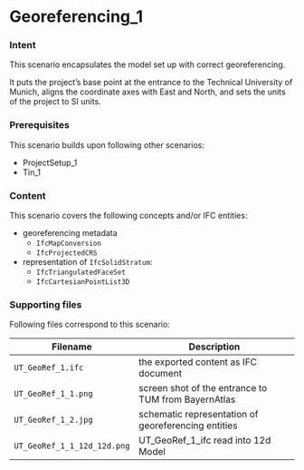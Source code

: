 
# Georeferencing_1

### Intent

This scenario encapsulates the model set up with correct georeferencing. 

It puts the project’s base point at the entrance to the Technical University of Munich,
 aligns the coordinate axes with East and North,
 and sets the units of the project to SI units. 

### Prerequisites

This scenario builds upon following other scenarios:
- ProjectSetup_1
- Tin_1

### Content

This scenario covers the following concepts and/or IFC entities:
- georeferencing metadata
  - `IfcMapConversion`
  - `IfcProjectedCRS`
- representation of `IfcSolidStratum`:
  - `IfcTriangulatedFaceSet`
  - `IfcCartesianPointList3D`

### Supporting files

Following files correspond to this scenario:

| Filename                          | Description                               |
|-----------------------------------|-------------------------------------------|
| `UT_GeoRef_1.ifc`                 | the exported content as IFC document      |
| `UT_GeoRef_1_1.png`               | screen shot of the entrance to TUM from BayernAtlas |
| `UT_GeoRef_1_2.jpg`               | schematic representation of georeferencing entities |
| `UT_GeoRef_1_1_12d_12d.png`          | UT_GeoRef_1_ifc read into 12d Model |


